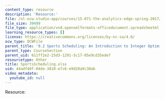 ```yaml
---
content_type: resource
description: 'Resource:'
file: /ol-ocw-studio-app/courses/15-071-the-analytics-edge-spring-2017/44adf40f04de3810e7c6e9d20a9c30ab_SportsScheduling.xlsx
file_size: 39499
file_type: application/vnd.openxmlformats-officedocument.spreadsheetml.sheet
learning_resource_types: []
license: https://creativecommons.org/licenses/by-nc-sa/4.0/
ocw_type: OCWFile
parent_title: '9.2 Sports Scheduling: An Introduction to Integer Optimization '
parent_type: CourseSection
parent_uid: 611ff2e2-25d3-1291-5c17-05e9cd35ede7
resourcetype: Other
title: SportsScheduling.xlsx
uid: 44adf40f-04de-3810-e7c6-e9d20a9c30ab
video_metadata:
  youtube_id: null
---
```

Resource: